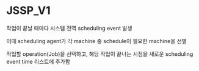 # JSSP_V1

작업이 끝날 때마다 시스템 전역 scheduling event 발생

이때 scheduling agent가 각 machine 중 schedule이 필요한 machine을 선별

작업할 operation(Job)을 선택하고, 해당 작업이 끝나는 시점을 새로운 scheduling event time 리스트에 추가함
